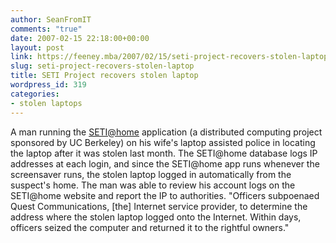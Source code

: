 ```yaml
---
author: SeanFromIT
comments: "true"
date: 2007-02-15 22:18:00+00:00
layout: post
link: https://feeney.mba/2007/02/15/seti-project-recovers-stolen-laptop/
slug: seti-project-recovers-stolen-laptop
title: SETI Project recovers stolen laptop
wordpress_id: 319
categories:
- stolen laptops
---
```


A man running the [SETI@home](http://setiathome.berkeley.edu/) application (a distributed computing project sponsored by UC Berkeley) on his wife's laptop assisted police in locating the laptop after it was stolen last month. The SETI@home database logs IP addresses at each login, and since the SETI@home app runs whenever the screensaver runs, the stolen laptop logged in automatically from the suspect's home. The man was able to review his account logs on the SETI@home website and report the IP to authorities. "Officers subpoenaed Quest Communications, [the] Internet service provider, to determine the address where the stolen laptop logged onto the Internet. Within days, officers seized the computer and returned it to the rightful owners."
